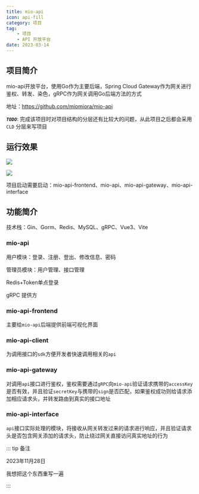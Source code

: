 ```yaml
---
title: mio-api
icon: api-fill
category: 项目
tag:
    - 项目
    - API 开放平台
date: 2023-03-14
---
```

## 项目简介

mio-api开放平台，使用Go作为主要后端，Spring Cloud Gateway作为网关进行鉴权、转发、染色，gRPC作为网关调用Go后端方法的方式

地址：https://github.com/miomiora/mio-api

**_`TODO`_**: 完成该项目时对项目结构的分层还有比较大的问题，从此项目之后都会采用 `CLD` 分层来写项目

## 运行效果

![](https://s2.loli.net/2023/03/14/3dFKHOBPuEJNLqM.png)

![](https://s2.loli.net/2023/03/14/UO94MkwVecElp5x.png)

项目启动需要启动：mio-api-frontend、mio-api、mio-api-gateway、mio-api-interface

## 功能简介

技术栈：Gin、Gorm、Redis、MySQL、gRPC、Vue3、Vite

### mio-api

用户模块：登录、注册、登出、修改信息、密码

管理员模块：用户管理、接口管理

Redis+Token单点登录

gRPC 提供方

### mio-api-frontend

主要给`mio-api`后端提供前端可视化界面

### mio-api-client

为调用接口的`sdk`方便开发者快速调用相关的`api`

### mio-api-gateway

对调用`api`接口进行鉴权，鉴权需要通过`gRPC`向`mio-api`验证请求携带的`accessKey`是否有效，并且验证`secretKey`与携带的`sign`是否匹配，如果鉴权成功则给请求添加相应请求头，并转发路由到真实的接口地址

### mio-api-interface

`api`接口实际处理的模块，将接收从网关转发过来的请求进行响应，并且验证请求头是否包含网关添加的请求头，防止绕过网关直接访问真实地址的行为

::: tip 备注

2023年11月28日 

我想把这个东西重写一遍

:::



